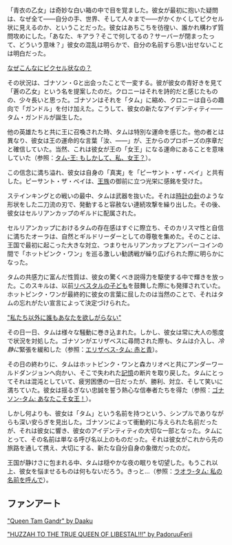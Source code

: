 <!-- title: タム・ガンドル -->
<!-- status: 生存 -->

「青衣の乙女」は奇妙な白い箱の中で目を覚ました。彼女が最初に抱いた疑問は、なぜ全て――自分の手、世界、そして人々まで――がかくかくしてピクセル状に見えるのか、ということだった。彼女はあちこちを彷徨い、誰かれ構わず質問攻めにした。「あなた、キアラ？そこで何してるの？サーバーが閉まったって、どういう意味？」彼女の混乱は明らかで、自分の名前すら思い出せないことは明白だった。

[なぜこんなにピクセル状なの？](#embed:https://www.youtube.com/live/zgioohaY0m4?feature=shared&t=390)

その状況は、ゴナソン・Gと出会ったことで一変する。彼が彼女の青好きを見て「蒼の乙女」という名を提案したのだ。クロニーはそれを詩的だと感じたものの、少々長いと思った。ゴナソンはそれを「タム」に縮め、クロニーは自らの趣向で「ガンドル」を付け加えた。こうして、彼女の新たなアイデンティティ――タム・ガンドルが誕生した。

他の英雄たちと共に王に召喚された時、タムは特別な運命を感じた。他の者とは異なり、彼女は王の運命的な言葉「汝、――」が、王からのプロポーズの序章だと確信していた。当然、これは彼女が王の「女王」になる運命にあることを意味していた（参照：[タム-王: もしかして、私、女王？](#edge:kronii-king)）。

この信念に満ち溢れ、彼女は自身の「真実」を「ピーサント・ザ・ベイ」と共有した。ピーサント・ザ・ベイは、[王族](https://www.youtube.com/live/zgioohaY0m4?feature=shared&t=1333)の御前に立つ光栄に感銘を受けた。

ステインキングとの戦いの最中、タムは武器を抜いた。それは[時計の針](https://www.youtube.com/live/zgioohaY0m4?feature=shared&t=2968)のような形状をした二刀流の刃で、発動すると容赦ない連続攻撃を繰り出した。その後、彼女はセルリアンカップのギルドに配属された。

セルリアンカップにおけるタムの存在感はすぐに際立ち、そのカリスマ性と自信に満ちたオーラは、自然とギルドリーダーとしての尊敬を集めた。そのことは、王国で最初に起こった大きな対立、つまりセルリアンカップとアンバーコインの間で「ホットピンク・ワン」を巡る激しい勧誘戦が繰り広げられた際に明らかになった。

タムの共感力に富んだ性質は、彼女の驚くべき説得力を駆使する中で輝きを放った。このスキルは、以前[リベスタルの子ども](https://www.youtube.com/live/zgioohaY0m4?feature=shared&t=5140)を鼓舞した際にも発揮されていた。ホットピンク・ワンが最終的に彼女の言葉に屈したのは当然のことで、それはタムの忘れがたい宣言によって決定づけられた。

["私たち以外に誰もあなたを欲しがらない"](#embed:https://www.youtube.com/live/zgioohaY0m4?feature=shared&t=6213)

その日一日、タムは様々な騒動に巻き込まれた。しかし、彼女は常に大人の態度で状況を対処した。ゴナソンがエリザベスに尋問された際も、タムは介入し、*冷静に*緊張を緩和した（参照：[エリザベス-タム: 赤と青](#edge:liz-kronii)）。

その日の終わりに、タムはホットピンク・ワンと森カリオペと共にアンダーワールドダンジョンへ向かい、そこで失われた[記憶](https://www.youtube.com/live/zgioohaY0m4?feature=shared&t=11965)の断片を取り戻した。タムにとってそれは混沌としていて、疲労困憊の一日だったが、勝利、対立、そして笑いに満ちていた。彼女は揺るぎない忠誠を誓う熱心な信奉者たちを得た（参照：[ゴナソン-タム: あなたこそ女王！](#edge:gigi-kronii)）。

しかし何よりも、彼女は「タム」という名前を持つという、シンプルでありながらも深い安らぎを見出した。ゴナソンによって衝動的に与えられた名前だったが、それは彼女に響き、彼女のアイデンティティの大切な一部となった。タムにとって、その名前は単なる呼び名以上のものだった。それは彼女がこれから先の旅路を通して携え、大切にする、新たな自分自身の象徴だったのだ。

王国が静けさに包まれる中、タムは穏やかな夜の眠りを切望した。もうこれ以上、彼女を悩ませるものは何もないだろう。きっと…（参照：[ラオラ-タム: 私の名前を呼んで](#edge:raora-kronii)）。

## ファンアート

["Queen Tam Gandr" by Daaku](https://x.com/koizumi_arata/status/1830329272155931070)

["HUZZAH TO THE TRUE QUEEN OF LIBESTAL!!!" by PadoruuFerii](https://x.com/PadoruFerii/status/1900745073664598460)
